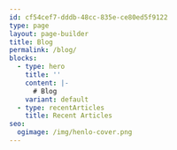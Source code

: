```yaml
---
id: cf54cef7-dddb-48cc-835e-ce80ed5f9122
type: page
layout: page-builder
title: Blog
permalink: /blog/
blocks:
  - type: hero
    title: ''
    content: |-
      # Blog
    variant: default
  - type: recentArticles
    title: Recent Articles
seo:
  ogimage: /img/henlo-cover.png
---
```


